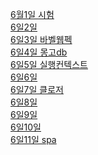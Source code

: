<a href="https://github.com/hbsowo58/FastCampus_Summary/blob/master/README/2019-06/0601.md"> 6월1일 시험<br>
<a href="https://github.com/hbsowo58/FastCampus_Summary/blob/master/README/2019-06/0602.md"> 6일2일 <br>
<a href="https://github.com/hbsowo58/FastCampus_Summary/blob/master/README/2019-06/0603.md"> 6일3일 바벨웹펙 <br>
<a href="https://github.com/hbsowo58/FastCampus_Summary/blob/master/README/2019-06/0604.md"> 6일4일 몽고db <br>
<a href="https://github.com/hbsowo58/FastCampus_Summary/blob/master/README/2019-06/0605.md"> 6일5일 실행컨텍스트 <br>
<a href="https://github.com/hbsowo58/FastCampus_Summary/blob/master/README/2019-06/0606.md"> 6일6일  <br>
<a href="https://github.com/hbsowo58/FastCampus_Summary/blob/master/README/2019-06/0607.md"> 6일7일 클로저 <br>
<a href="https://github.com/hbsowo58/FastCampus_Summary/blob/master/README/2019-06/0608.md"> 6일8일  <br>
<a href="https://github.com/hbsowo58/FastCampus_Summary/blob/master/README/2019-06/0609.md"> 6일9일  <br>
<a href="https://github.com/hbsowo58/FastCampus_Summary/blob/master/README/2019-06/0610.md"> 6일10일  <br>
<a href="https://github.com/hbsowo58/FastCampus_Summary/blob/master/README/2019-06/0610.md"> 6일11일 spa <br>